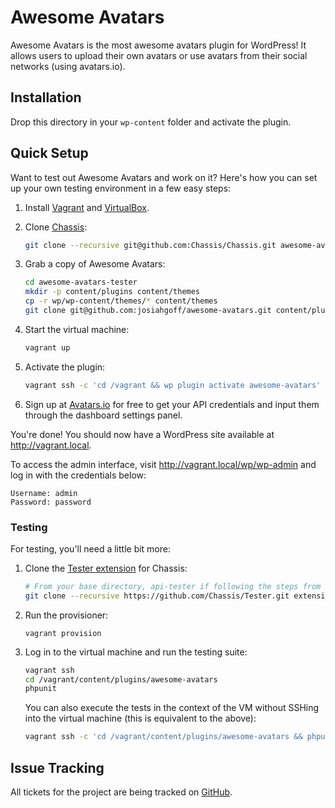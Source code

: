 # Awesome Avatars

Awesome Avatars is the most awesome avatars plugin for WordPress! It allows users to upload their own avatars or use avatars from their social networks (using avatars.io).


## Installation

Drop this directory in your `wp-content` folder and activate the plugin.


## Quick Setup

Want to test out Awesome Avatars and work on it? Here's how you can set up your own
testing environment in a few easy steps:

1. Install [Vagrant](http://vagrantup.com/) and [VirtualBox](https://www.virtualbox.org/).
2. Clone [Chassis](https://github.com/Chassis/Chassis):

   ```bash
   git clone --recursive git@github.com:Chassis/Chassis.git awesome-avatars-tester
   ```

3. Grab a copy of Awesome Avatars:

   ```bash
   cd awesome-avatars-tester
   mkdir -p content/plugins content/themes
   cp -r wp/wp-content/themes/* content/themes
   git clone git@github.com:josiahgoff/awesome-avatars.git content/plugins/awesome-avatars
   ```

4. Start the virtual machine:

   ```bash
   vagrant up
   ```

5. Activate the plugin:

   ```bash
   vagrant ssh -c 'cd /vagrant && wp plugin activate awesome-avatars'
   ```

6. Sign up at [Avatars.io](http://avatars.io) for free to get your API credentials and input them through the dashboard settings panel.

You're done! You should now have a WordPress site available at
http://vagrant.local.

To access the admin interface, visit http://vagrant.local/wp/wp-admin and log
in with the credentials below:

   ```
   Username: admin
   Password: password
   ```

### Testing

For testing, you'll need a little bit more:

1. Clone the [Tester extension](https://github.com/Chassis/Tester) for Chassis:

   ```bash
   # From your base directory, api-tester if following the steps from before
   git clone --recursive https://github.com/Chassis/Tester.git extensions/tester
   ```

2. Run the provisioner:

   ```
   vagrant provision
   ```

3. Log in to the virtual machine and run the testing suite:

   ```bash
   vagrant ssh
   cd /vagrant/content/plugins/awesome-avatars
   phpunit
   ```

   You can also execute the tests in the context of the VM without SSHing
   into the virtual machine (this is equivalent to the above):

   ```bash
   vagrant ssh -c 'cd /vagrant/content/plugins/awesome-avatars && phpunit'
   ```


## Issue Tracking

All tickets for the project are being tracked on [GitHub](https://github.com/josiahgoff/awesome-avatars/issues).
